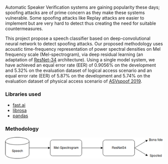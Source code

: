 Automatic Speaker Verification systems are gaining popularity these days; spoofing attacks are of prime concern as they make these systems vulnerable. Some spoofing attacks like Replay attacks are easier to implement but are very hard to detect thus creating the need for suitable countermeasures.

This project propose a speech classifier based on deep-convolutional neural network to detect spoofing attacks. Our proposed methodology uses acoustic time-frequency representation of power spectral densities on Mel frequency scale (Mel-spectrogram), via deep residual learning (an adaptation of [ResNet-34](https://arxiv.org/abs/1512.03385) architecture). Using a single model system, we have achieved an equal error rate (EER) of 0.9056% on the development and 5.32% on the evaluation dataset of logical access scenario and an equal error rate (EER) of 5.87% on the development and 5.74% on the evaluation dataset of physical access scenario of [ASVspoof 2019](asvspoof.org).

### Libraries used
- [fast.ai](https://www.fast.ai/)
- [librosa](https://pandas.pydata.org/)
- [pandas](http://librosa.github.io/librosa/)

### Methodology
![](methodology.png)
